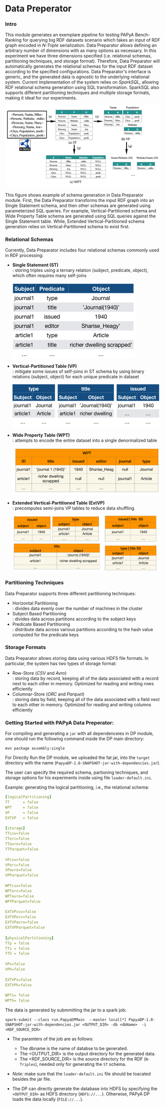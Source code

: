 # Data Preperator

### Intro
This module generates an exemplare pipeline for testing PAPyA Bench-Ranking for querying big RDF datasets scenario which takes an input of RDF graph encoded in _N-Triple_ serialization. Data Preparator allows defining an arbitrary number of dimensions with as many options as necessary. In this experiment we have three dimensions specified (i.e. relational schemas, partitioning techniques, and storage format). Therefore, Data Preparator will automatically generates the relational schemas for the input RDF dataset according to the specified configurations. Data Preparator's interface is generic, and the generated data is _agnostic_ to the underlying relational system. Current implementation of the system relies on _SparkSQL_, allowing RDF relational schema generation using SQL transformation. SparkSQL also supports different partitioning techniques and multiple storage formats, making it ideal for our experiments.

<p>
<img src="https://github.com/DataSystemsGroupUT/PAPyA/raw/main/figs/dataPreparator.png"/>
</p>

This figure shows example of schema generation in Data Preparator module. First, the Data Preparator transforms the input RDF graph into an Single Statement schema, and then other schemas are generated using parameterized SQL queries. For example, Vertical-Partitioned schema and Wide Property Table schema are generated using SQL queries against the Single Statement table. While, Extended Vertical-Partitioned schema generation relies on Vertical-Partitioned schema to exist first.

### Relational Schemas
Currently, Data Preparator includes four relational schemas commonly used in RDF processing:
- __Single Statement (ST)__ <br>
: storing triples using a ternary relation (subject, predicate, object), which often requires many self-joins <br><p><img src="https://github.com/DataSystemsGroupUT/PAPyA/raw/main/figs/st_table.png"/></p>
- __Vertical-Partitioned Table (VP)__ <br>
: mitigate some issues of self-joins in ST schema by using binary relations (subject, object) for each unique predicate in dataset <br><p><img src="https://github.com/DataSystemsGroupUT/PAPyA/raw/main/figs/vp_table.png"/></p>
- __Wide Property Table (WPT)__ <br>
: attempts to encode the entire dataset into a single denormalized table <br><p><img src="https://github.com/DataSystemsGroupUT/PAPyA/raw/main/figs/wpt_table.png"/></p>
- __Extended Vertical-Partitioned Table (ExtVP)__ <br>
: precomputes semi-joins VP tables to reduce data shuffling <br><p><img src="https://github.com/DataSystemsGroupUT/PAPyA/raw/main/figs/extvp_table.png"/></p>

### Partitioning Techniques
Data Preparator supports three different partitioning techniques:
- Horizontal Partitioning <br>
: divides data evenly over the number of machines in the cluster  
- Subject Based Partitioning <br>
: divides data across partitions according to the subject keys
- Predicate Based Partitioning <br>
: distribute data across various partitions according to the hash value computed for the predicate keys

### Storage Formats
Data Preparator allows storing data using various HDFS file formats. In particular, the system has two types of storage format:
- Row-Store (_CSV_ and _Avro_) <br>
: storing data by record, keeping all of the data associated with a record next to each other in memory. Optimized for reading and writing rows efficiently
- Columnar-Store (_ORC_ and _Parquet_) <br>
: storing data by field, keeping all of the data associated with a field next to each other in memory. Optimized for reading and writing columns efficiently


### Getting Started with PAPyA Data Preperator:

For compiling and generating a ```jar``` with all dependenceies in DP module, one should run the following command inside the DP main directory:

```shell
mvn package assembly:single
```

For Directly Run the DP module, we uploaded the fat jar, into the ```target``` directory with the name (```PapyaDP-1.0-SNAPSHOT-jar-with-dependencies.jar```).


The user can specify the required schema, partioning techniques, and storage options  for his experiments inside using file ```loader-default.ini```.

Example: generating the logical partitioning, i.e., the relational schema:

```yaml
[logicalPartitioning]
TT		= false
WPT		= false
VP		= false
EXTVP   = false

[storage]
TTcsv=false
TTorc=false
TTavro=false
TTParquet=false

VPcsv=false
VPorc=false
VPavro=false
VPParquet=false

WPTcsv=false
WPTorc=false
WPTavro=false
WPTParquet=false

EXTVPcsv=false
EXTVPorc=false
EXTVPavro=false
EXTVPParquet=false

[physicalPartitioning]
TTp	= false
TTs	= false
TTh	= false

VPs=false
VPh=false

EXTVPs=false
EXTVPh=false

WPTs= false
WPTh= false

```


The data is generated by submmitting the jar to a spark job:

```shell
spark-submit --class run.PapyaDPMain  --master local[*] PapyaDP-1.0-SNAPSHOT-jar-with-dependencies.jar <OUTPUT_DIR> -db <dbName>  -i <RDF_SOURCE_DIR>
```
* The paramters of the job are as follows:
  * The dbname is the name of databse to be generated.
  * The <OUTPUT_DIR> is the output directory for the generated data.
  * The <RDF_SOURCE_DIR> is the source directory for the RDF (```N-Triples```), needed only for generating the ```ST``` schema. 

* *Note:* make sure that the ```loader-default.ini``` file should be loacated besides the jar file.
* The DP can directly generate the database into HDFS by specifying the ```<OUTPUT_DIR>``` as HDFS directory (```HDFS://...```). Otherwise, PAPyA DP loads the data locally (```FILE://...```).



